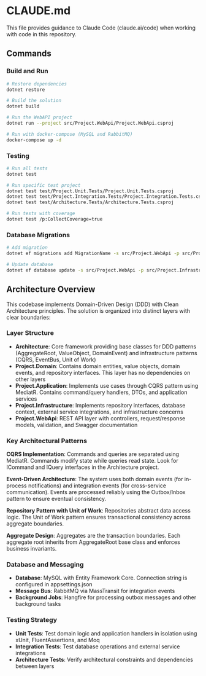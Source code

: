 # CLAUDE.md

This file provides guidance to Claude Code (claude.ai/code) when working with code in this repository.

## Commands

### Build and Run
```bash
# Restore dependencies
dotnet restore

# Build the solution
dotnet build

# Run the WebAPI project
dotnet run --project src/Project.WebApi/Project.WebApi.csproj

# Run with docker-compose (MySQL and RabbitMQ)
docker-compose up -d
```

### Testing
```bash
# Run all tests
dotnet test

# Run specific test project
dotnet test test/Project.Unit.Tests/Project.Unit.Tests.csproj
dotnet test test/Project.Integration.Tests/Project.Integration.Tests.csproj
dotnet test test/Architecture.Tests/Architecture.Tests.csproj

# Run tests with coverage
dotnet test /p:CollectCoverage=true
```

### Database Migrations
```bash
# Add migration
dotnet ef migrations add MigrationName -s src/Project.WebApi -p src/Project.Infrastructure

# Update database
dotnet ef database update -s src/Project.WebApi -p src/Project.Infrastructure
```

## Architecture Overview

This codebase implements Domain-Driven Design (DDD) with Clean Architecture principles. The solution is organized into distinct layers with clear boundaries:

### Layer Structure
- **Architecture**: Core framework providing base classes for DDD patterns (AggregateRoot, ValueObject, DomainEvent) and infrastructure patterns (CQRS, EventBus, Unit of Work)
- **Project.Domain**: Contains domain entities, value objects, domain events, and repository interfaces. This layer has no dependencies on other layers
- **Project.Application**: Implements use cases through CQRS pattern using MediatR. Contains command/query handlers, DTOs, and application services
- **Project.Infrastructure**: Implements repository interfaces, database context, external service integrations, and infrastructure concerns
- **Project.WebApi**: REST API layer with controllers, request/response models, validation, and Swagger documentation

### Key Architectural Patterns

**CQRS Implementation**: Commands and queries are separated using MediatR. Commands modify state while queries read state. Look for ICommand and IQuery interfaces in the Architecture project.

**Event-Driven Architecture**: The system uses both domain events (for in-process notifications) and integration events (for cross-service communication). Events are processed reliably using the Outbox/Inbox pattern to ensure eventual consistency.

**Repository Pattern with Unit of Work**: Repositories abstract data access logic. The Unit of Work pattern ensures transactional consistency across aggregate boundaries.

**Aggregate Design**: Aggregates are the transaction boundaries. Each aggregate root inherits from AggregateRoot base class and enforces business invariants.

### Database and Messaging
- **Database**: MySQL with Entity Framework Core. Connection string is configured in appsettings.json
- **Message Bus**: RabbitMQ via MassTransit for integration events
- **Background Jobs**: Hangfire for processing outbox messages and other background tasks

### Testing Strategy
- **Unit Tests**: Test domain logic and application handlers in isolation using xUnit, FluentAssertions, and Moq
- **Integration Tests**: Test database operations and external service integrations
- **Architecture Tests**: Verify architectural constraints and dependencies between layers